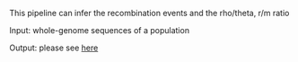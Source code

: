 This pipeline can infer the recombination events and the rho/theta, r/m ratio

Input: whole-genome sequences of a population

Output: please see [here](https://github.com/xavierdidelot/clonalframeml/wiki)
